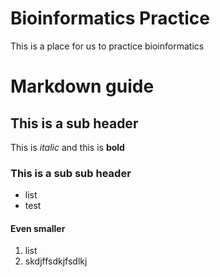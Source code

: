 # Bioinformatics Practice

This is a place for us to practice bioinformatics


# Markdown guide

## This is a sub header

This is *italic* and this is **bold**

### This is a sub sub header

* list 
* test

#### Even smaller
1. list
2. skdjffsdkjfsdlkj
